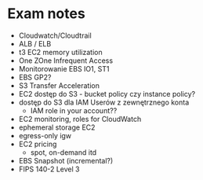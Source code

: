 # Exam notes

- Cloudwatch/Cloudtrail
- ALB / ELB
- t3 EC2 memory utilization
- One ZOne Infrequent Access
- Monitorowanie EBS IO1, ST1
- EBS GP2?
- S3 Transfer Acceleration
- EC2 dostęp do S3 - bucket policy czy instance policy?
- dostęp do S3 dla IAM Userów z zewnętrznego konta
	- IAM role in your account??
- EC2 monitoring, roles for CloudWatch
- ephemeral storage EC2
- egress-only igw
- EC2 pricing
	- spot, on-demand itd
- EBS Snapshot (incremental?)
- FIPS 140-2 Level 3
